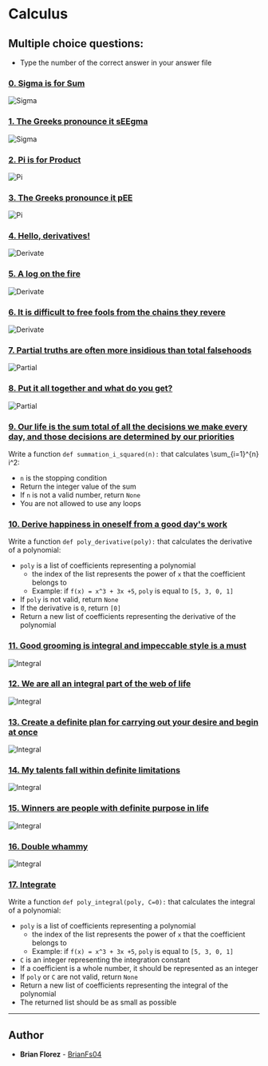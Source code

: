 # Calculus

## Multiple choice questions:
* Type the number of the correct answer in your answer file

### [0. Sigma is for Sum](./0-sigma_is_for_sum)
![Sigma](https://i.ibb.co/wQmfTWL/image.png)

### [1. The Greeks pronounce it sEEgma](./1-seegma)
![Sigma](https://i.ibb.co/DLL2HSN/1.png)

### [2. Pi is for Product](./2-pi_is_for_product)
![Pi](https://i.ibb.co/xDVGgfb/2.png)

### [3. The Greeks pronounce it pEE](./3-pee)
![Pi](https://i.ibb.co/5xHxvkp/3.png)

### [4. Hello, derivatives!](./4-hello_derivatives)
![Derivate](https://i.ibb.co/1XT16js/4.png)

### [5. A log on the fire](./5-log_on_fire)
![Derivate](https://i.ibb.co/kHNfQG4/5.png)

### [6. It is difficult to free fools from the chains they revere](./6-voltaire)
![Derivate](https://i.ibb.co/m8FwM40/6.png)

### [7. Partial truths are often more insidious than total falsehoods](./7-partial_truths)
![Partial](https://i.ibb.co/9s0S2g5/7.png)

### [8. Put it all together and what do you get?](./8-all-together)
![Partial](https://i.ibb.co/tXjXHVr/8.png)

### [9. Our life is the sum total of all the decisions we make every day, and those decisions are determined by our priorities](./9-sum_total.py)
Write a function `def summation_i_squared(n):` that calculates \sum_{i=1}^{n} i^2:
* `n` is the stopping condition
* Return the integer value of the sum
* If `n` is not a valid number, return `None`
* You are not allowed to use any loops

### [10. Derive happiness in oneself from a good day's work](./10-matisse.py)
Write a function `def poly_derivative(poly):` that calculates the derivative of a polynomial:

* `poly` is a list of coefficients representing a polynomial
  * the index of the list represents the power of `x` that the coefficient belongs to
  * Example: if `f(x) = x^3 + 3x +5`, `poly` is equal to `[5, 3, 0, 1]`
* If `poly` is not valid, return `None`
* If the derivative is `0`, return `[0]`
* Return a new list of coefficients representing the derivative of the polynomial

### [11. Good grooming is integral and impeccable style is a must](./11-integral)
![Integral](https://i.ibb.co/HzTzkTD/11.png)

### [12. We are all an integral part of the web of life](./12-integral)
![Integral](https://i.ibb.co/R750bCN/12.png)

### [13. Create a definite plan for carrying out your desire and begin at once](./13-definite)
![Integral](https://i.ibb.co/fMDNs6v/13.png)

### [14. My talents fall within definite limitations](./14-definite)
![Integral](https://i.ibb.co/Mg83hT9/14.png)

### [15. Winners are people with definite purpose in life](./15-definite)
![Integral](https://i.ibb.co/JnN1t3R/15.png)

### [16. Double whammy](./16-double)
![Integral](https://i.ibb.co/GTJsvtc/16.png)

### [17. Integrate](./13-definite)
Write a function `def poly_integral(poly, C=0):` that calculates the integral of a polynomial:

* `poly` is a list of coefficients representing a polynomial
  * the index of the list represents the power of `x` that the coefficient belongs to
  * Example: if `f(x) = x^3 + 3x +5`, `poly` is equal to `[5, 3, 0, 1]`
* `C` is an integer representing the integration constant
* If a coefficient is a whole number, it should be represented as an integer
* If `poly` or `C` are not valid, return `None`
* Return a new list of coefficients representing the integral of the polynomial
* The returned list should be as small as possible
---
## Author
* **Brian Florez** - [BrianFs04](https://github.com/BrianFs04)

